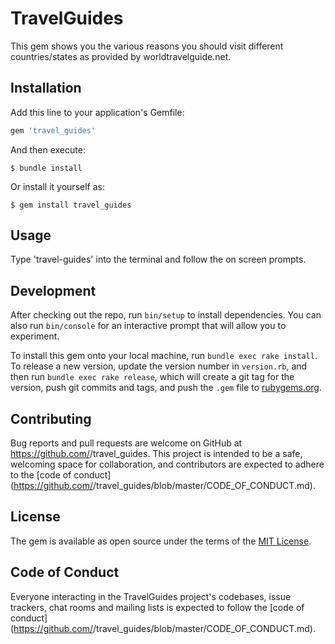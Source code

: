 # TravelGuides

This gem shows you the various reasons you should visit different countries/states as provided by worldtravelguide.net.

## Installation

Add this line to your application's Gemfile:

```ruby
gem 'travel_guides'
```

And then execute:

    $ bundle install

Or install it yourself as:

    $ gem install travel_guides

## Usage

Type 'travel-guides' into the terminal and follow the on screen prompts.

## Development

After checking out the repo, run `bin/setup` to install dependencies. You can also run `bin/console` for an interactive prompt that will allow you to experiment.

To install this gem onto your local machine, run `bundle exec rake install`. To release a new version, update the version number in `version.rb`, and then run `bundle exec rake release`, which will create a git tag for the version, push git commits and tags, and push the `.gem` file to [rubygems.org](https://rubygems.org).

## Contributing

Bug reports and pull requests are welcome on GitHub at https://github.com/<github username>/travel_guides. This project is intended to be a safe, welcoming space for collaboration, and contributors are expected to adhere to the [code of conduct](https://github.com/<github username>/travel_guides/blob/master/CODE_OF_CONDUCT.md).


## License

The gem is available as open source under the terms of the [MIT License](https://opensource.org/licenses/MIT).

## Code of Conduct

Everyone interacting in the TravelGuides project's codebases, issue trackers, chat rooms and mailing lists is expected to follow the [code of conduct](https://github.com/<github username>/travel_guides/blob/master/CODE_OF_CONDUCT.md).

